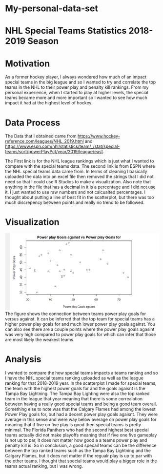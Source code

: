 # My-personal-data-set



# NHL Special Teams Statistics 2018-2019 Season

# Motivation
As a former hockey player, I always wondered how much of an impact special teams in the big league and so I wanted to try and correlate the top teams in the NHL to their power play and penalty kill rankings. From my personal experience, when I started to play at higher levels, the special teams became more and more important so I wanted to see how much impact it had at the highest level of hockey.

# Data Process
The Data that I obtained came from
https://www.hockey-reference.com/leagues/NHL_2019.html and https://www.espn.com/nhl/statistics/team/_/stat/special-teams/sort/powerPlayPct/year/2019/league/east.

The First link is for the NHL league rankings which is just what I wanted to compare with the special teams data. The second link is from ESPN where the NHL special teams data came from. In terms of cleaning I basically uploaded the data into an excel file then removed the strings that I did not need so that I could use R Studios to make a visualization. Also note that anything in the file that has a decimal in it is a percentage and I did not use it. I just wanted to use raw numbers and not calcualted percentages. I thought about putting a line of best fit in the scatterplot, but there was too much discrepency between points and really no trend to be followed. 

# Visualization

<img src = "https://raw.githubusercontent.com/swiranata/My-personal-data-set/main/Power%20play%20goals%20for%20vs%20against%20figure.PNG">
The figure shows the connection between teams power play goals for versus against. It can be inferred that the top team for special teams has a higher power play goals for and much lower power play goals against. You can also see there are a couple points where the power play goals agasint was very high compared to power play goals for which can infer that those are most likely the weakest teams. 

# Analysis

I wanted to compare the how special teams impacts a teams ranking and so I have the NHL special teams ranking uploaded as well as the league ranking for that 2018-2019 year. In the scatterplot I made for special teams, the team with the highest power goals for and the goals agaisnt is the Tampa Bay Lightning. The Tampa Bay Lighting were also the top ranked team in the league that year meaning that there is some correalation between having a really good special teams and being a good team overall. Something else to note was that the Calgary Flames had among the lowest Power Play goals for, but had a decent power play goals agaisnt. They were average in this sense and were way below average on power play goals for meaning that if five on five play is good then special teams is pretty minimal. The Florida Panthers who had the second highest best special teams actually did not make playoffs meaning that if five one five gameplay is not up to par, it does not matter how good a a teams power play and penalty kill is. So in conclusion, a good specail teams can be the difference between the top ranked teams such as the Tampa Bay Lightning and the Calgary Flames, but it does not matter if the regualr play is up to par with the other teams. I thought that special teams would play a bigger role in the teams actual ranking, but I was wrong.
